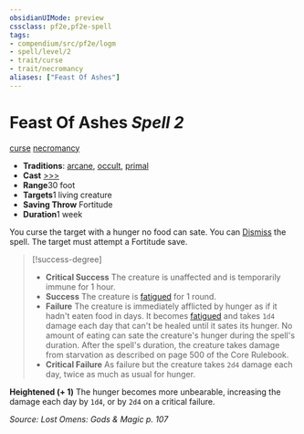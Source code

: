 ```yaml
---
obsidianUIMode: preview
cssclass: pf2e,pf2e-spell
tags:
- compendium/src/pf2e/logm
- spell/level/2
- trait/curse
- trait/necromancy
aliases: ["Feast Of Ashes"]
---
```

# Feast Of Ashes *Spell 2*   
[curse](/rules/traits/curse.md)  [necromancy](/rules/traits/necromancy.md)  

- **Traditions**: [arcane](/rules/traits/arcane.md), [occult](/rules/traits/occult.md), [primal](/rules/traits/primal.md)
- **Cast** [>>>](/rules/core-rulebook/chapter-9-playing-the-game.md#Actions "Three-Action") 
- **Range**30 foot
- **Targets**1 living creature
- **Saving Throw** Fortitude
- **Duration**1 week

You curse the target with a hunger no food can sate. You can [Dismiss](/rules/actions/dismiss.md) the spell. The target must attempt a Fortitude save.

> [!success-degree] 
> - **Critical Success** The creature is unaffected and is temporarily immune for 1 hour.
> - **Success** The creature is [fatigued](/rules/conditions.md#Fatigued) for 1 round.
> - **Failure** The creature is immediately afflicted by hunger as if it hadn't eaten food in days. It becomes [fatigued](/rules/conditions.md#Fatigued) and takes `1d4` damage each day that can't be healed until it sates its hunger. No amount of eating can sate the creature's hunger during the spell's duration. After the spell's duration, the creature takes damage from starvation as described on page 500 of the Core Rulebook.
> - **Critical Failure** As failure but the creature takes `2d4` damage each day, twice as much as usual for hunger.

**Heightened (+ 1)** The hunger becomes more unbearable, increasing the damage each day by `1d4`, or by `2d4` on a critical failure.

*Source: Lost Omens: Gods & Magic p. 107*
